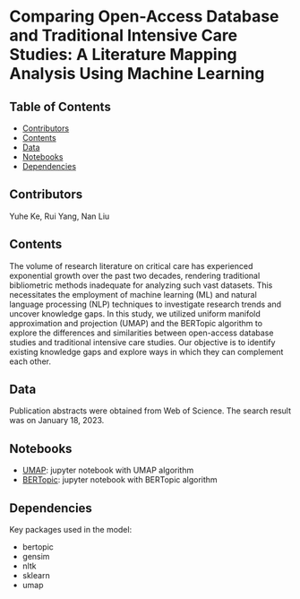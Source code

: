 # Comparing Open-Access Database and Traditional Intensive Care Studies: A Literature Mapping Analysis Using Machine Learning 


## Table of Contents

* [Contributors](#contributors)
* [Contents](#contents)
* [Data](#data)
* [Notebooks](#notebooks)
* [Dependencies](#dependencies)


## Contributors
Yuhe Ke, Rui Yang, Nan Liu

<!-- Contents -->
## Contents
The volume of research literature on critical care has experienced exponential growth over the past two decades, rendering traditional bibliometric methods inadequate for analyzing such vast datasets. This necessitates the employment of machine learning (ML) and natural language processing (NLP) techniques to investigate research trends and uncover knowledge gaps. In this study, we utilized uniform manifold approximation and projection (UMAP) and the BERTopic algorithm to explore the differences and similarities between open-access database studies and traditional intensive care studies. Our objective is to identify existing knowledge gaps and explore ways in which they can complement each other.<br />

<!-- Data -->
## Data
Publication abstracts were obtained from Web of Science. The search result was on January 18, 2023. <br />

<!-- Notebooks -->
## Notebooks
* [UMAP](UMAP.ipynb): jupyter notebook with UMAP algorithm
* [BERTopic](BERTopic.ipynb): jupyter notebook with BERTopic algorithm

<!-- Dependencies -->
## Dependencies
Key packages used in the model:<br />
* bertopic <br />
* gensim <br />
* nltk <br />
* sklearn <br />
* umap <br />

